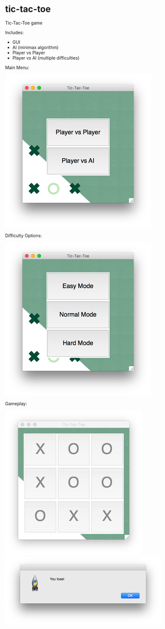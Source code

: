 # tic-tac-toe
Tic-Tac-Toe game

Includes:
- GUI
- AI (minimax algorithm)
- Player vs Player
- Player vs AI (multiple difficulties)

Main Menu:

![solarized palette](https://github.com/scc23/tic-tac-toe/blob/master/screenshots/mainMenu.png)


Difficulty Options:

![solarized palette](https://github.com/scc23/tic-tac-toe/blob/master/screenshots/difficulties.png)


Gameplay:

![solarized palette](https://github.com/scc23/tic-tac-toe/blob/master/screenshots/gameplay.png)
![solarized palette](https://github.com/scc23/tic-tac-toe/blob/master/screenshots/tieMessageBox.png)